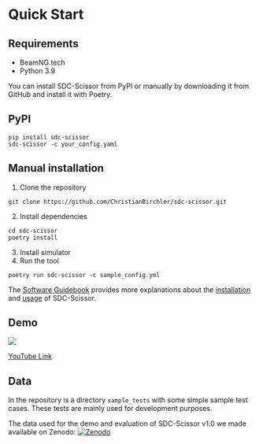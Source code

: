 # Quick Start
## Requirements
* BeamNG.tech
* Python 3.9

You can install SDC-Scissor from PyPI or manually by downloading it from GitHub and install it with Poetry.
## PyPI
````shell
pip install sdc-scissor
sdc-scissor -c your_config.yaml
````

## Manual installation
1. Clone the repository
````shell
git clone https://github.com/ChristianBirchler/sdc-scissor.git
````
2. Install dependencies
````shell
cd sdc-scissor
poetry install
````
3. Install simulator
4. Run the tool
````shell
poetry run sdc-scissor -c sample_config.yml
````

The [Software Guidebook](software_guidebook/index.rst) provides more explanations about the
[installation](software_guidebook/deployment.md) and [usage](software_guidebook/operation_and_support.md) of
SDC-Scissor.

## Demo
[![](https://img.youtube.com/vi/Cn8p648KnfQ/maxresdefault.jpg)](https://youtu.be/Cn8p648KnfQ)

[YouTube Link](https://youtu.be/Cn8p648KnfQ)

## Data
In the repository is a directory `sample_tests` with some simple sample test cases. These tests are mainly used for
development purposes.

The data used for the demo and evaluation of SDC-Scissor v1.0 we made available on Zenodo:
[![Zenodo](https://zenodo.org/badge/DOI/10.5281/zenodo.5903161.svg)](https://doi.org/10.5281/zenodo.5903161)
